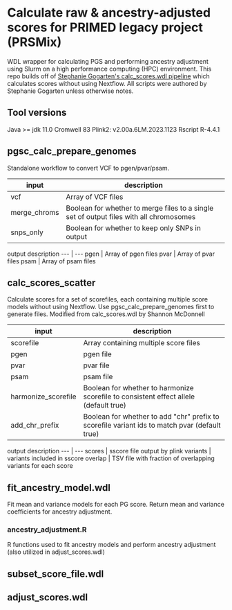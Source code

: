# Calculate raw & ancestry-adjusted scores for PRIMED legacy project (PRSMix)

WDL wrapper for calculating PGS and performing ancestry adjustment using Slurm on a high performance computing (HPC) environment. This repo builds off of [Stephanie Gogarten's calc_scores.wdl pipeline](https://github.com/UW-GAC/pgsc_calc_wdl/blob/main/README.md) which calculates scores without using Nextflow. All scripts were authored by Stephanie Gogarten unless otherwise notes. 

## Tool versions

Java >= jdk 11.0
Cromwell 83
Plink2:   v2.00a.6LM.2023.1123
Rscript   R-4.4.1


## pgsc_calc_prepare_genomes

Standalone workflow to convert VCF to pgen/pvar/psam.

input | description
--- | ---
vcf | Array of VCF files
merge_chroms | Boolean for whether to merge files to a single set of output files with all chromosomes
snps_only | Boolean for whether to keep only SNPs in output

output description
--- | ---
pgen | Array of pgen files
pvar | Array of pvar files
psam | Array of psam files


## calc_scores_scatter

Calculate scores for a set of scorefiles, each containing multiple score models without using Nextflow. Use pgsc_calc_prepare_genomes first to generate files.
Modified from calc_scores.wdl by Shannon McDonnell

input | description
--- | ---
scorefile | Array containing multiple score files
pgen | pgen file
pvar | pvar file
psam | psam file
harmonize_scorefile | Boolean for whether to harmonize scorefile to consistent effect allele (default true)
add_chr_prefix | Boolean for whether to add "chr" prefix to scorefile variant ids to match pvar (default true)

output description
--- | ---
scores | sscore file output by plink
variants | variants included in sscore
overlap | TSV file with fraction of overlapping variants for each score
 
 
## fit_ancestry_model.wdl

Fit mean and variance models for each PG score. Return mean and variance coefficients for ancestry adjustment. 

### ancestry_adjustment.R

R functions used to fit ancestry models and perform ancestry adjustment (also utilized in adjust_scores.wdl)

## subset_score_file.wdl


## adjust_scores.wdl




